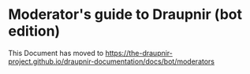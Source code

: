 # Moderator's guide to Draupnir (bot edition)

This Document has moved to https://the-draupnir-project.github.io/draupnir-documentation/docs/bot/moderators